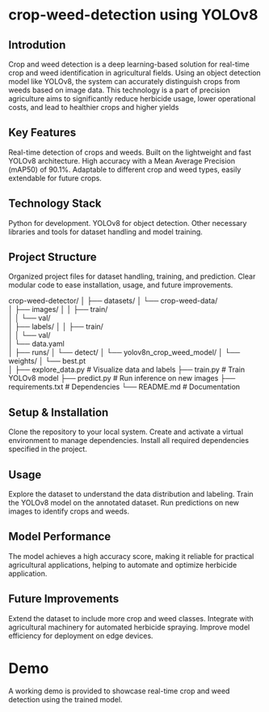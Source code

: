 # crop-weed-detection using YOLOv8
## Introdution
Crop and weed detection is a deep learning-based solution for real-time crop and weed identification in agricultural fields. Using an object detection model like YOLOv8, the system can accurately distinguish crops from weeds based on image data. This technology is a part of precision agriculture aims to significantly reduce herbicide usage, lower operational costs, and lead to healthier crops and higher yields
## Key Features
Real-time detection of crops and weeds.
Built on the lightweight and fast YOLOv8 architecture.
High accuracy with a Mean Average Precision (mAP50) of 90.1%.
Adaptable to different crop and weed types, easily extendable for future crops.
## Technology Stack
Python for development.
YOLOv8 for object detection.
Other necessary libraries and tools for dataset handling and model training.
## Project Structure
Organized project files for dataset handling, training, and prediction.
Clear modular code to ease installation, usage, and future improvements.

crop-weed-detector/
│
├── datasets/
│   └── crop-weed-data/         
│       ├── images/
│       │   ├── train/          
│       │   └── val/            
│       ├── labels/
│       │   ├── train/          
│       │   └── val/            
│       └── data.yaml           
│
├── runs/
│   └── detect/
│       └── yolov8n_crop_weed_model/
│           └── weights/
│               └── best.pt     
│
├── explore_data.py             # Visualize data and labels
├── train.py                    # Train YOLOv8 model
├── predict.py                  # Run inference on new images
├── requirements.txt            # Dependencies
└── README.md                   # Documentation

## Setup & Installation
Clone the repository to your local system.
Create and activate a virtual environment to manage dependencies.
Install all required dependencies specified in the project.
## Usage
Explore the dataset to understand the data distribution and labeling.
Train the YOLOv8 model on the annotated dataset.
Run predictions on new images to identify crops and weeds.
## Model Performance
The model achieves a high accuracy score, making it reliable for practical agricultural applications, helping to automate and optimize herbicide application.
## Future Improvements
Extend the dataset to include more crop and weed classes.
Integrate with agricultural machinery for automated herbicide spraying.
Improve model efficiency for deployment on edge devices.
# Demo
A working demo is provided to showcase real-time crop and weed detection using the trained model.

